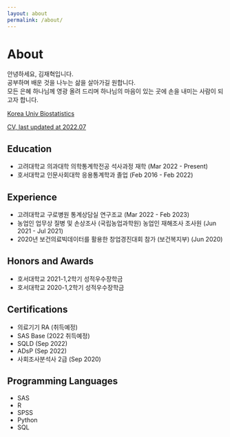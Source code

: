 ```yaml
---
layout: about
permalink: /about/
---
```


# About

안녕하세요, 김재혁입니다.<br>
공부하며 배운 것을 나누는 삶을 살아가길 원합니다.<br>
모든 은혜 하나님께 영광 올려 드리며 하나님의 마음이 있는 곳에 손을 내미는 사람이 되고자 합니다.

[Korea Univ Biostatistics](https://kubiostat.korea.ac.kr/) 

[CV, last updated at 2022.07](/assets/cv/CV.pdf)


## Education
- 고려대학교 의과대학 의학통계학전공 석사과정 재학 (Mar 2022 - Present)
- 호서대학교 인문사회대학 응용통계학과 졸업 (Feb 2016 - Feb 2022)


## Experience
- 고려대학교 구로병원 통계상담실 연구조교 (Mar 2022 - Feb 2023)
- 농업인 업무상 질병 및 손상조사 (국립농업과학원) 농업인 재해조사 조사원 (Jun 2021 - Jul 2021)
- 2020년 보건의료빅데이터를 활용한 창업경진대회 참가 (보건복지부) (Jun 2020)


## Honors and Awards
- 호서대학교 2021-1,2학기 성적우수장학금
- 호서대학교 2020-1,2학기 성적우수장학금


## Certifications
- 의료기기 RA (취득예정)
- SAS Base (2022 취득예정)
- SQLD (Sep 2022)
- ADsP (Sep 2022)
- 사회조사분석사 2급 (Sep 2020)


## Programming Languages
- SAS
- R
- SPSS
- Python
- SQL